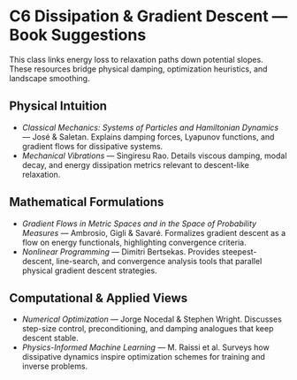 # C6 Dissipation & Gradient Descent — Book Suggestions

This class links energy loss to relaxation paths down potential slopes. These resources bridge physical damping, optimization heuristics, and landscape smoothing.

## Physical Intuition
- *Classical Mechanics: Systems of Particles and Hamiltonian Dynamics* — José & Saletan. Explains damping forces, Lyapunov functions, and gradient flows for dissipative systems.
- *Mechanical Vibrations* — Singiresu Rao. Details viscous damping, modal decay, and energy dissipation metrics relevant to descent-like relaxation.

## Mathematical Formulations
- *Gradient Flows in Metric Spaces and in the Space of Probability Measures* — Ambrosio, Gigli & Savaré. Formalizes gradient descent as a flow on energy functionals, highlighting convergence criteria.
- *Nonlinear Programming* — Dimitri Bertsekas. Provides steepest-descent, line-search, and convergence analysis tools that parallel physical gradient descent strategies.

## Computational & Applied Views
- *Numerical Optimization* — Jorge Nocedal & Stephen Wright. Discusses step-size control, preconditioning, and damping analogues that keep descent stable.
- *Physics-Informed Machine Learning* — M. Raissi et al. Surveys how dissipative dynamics inspire optimization schemes for training and inverse problems.
